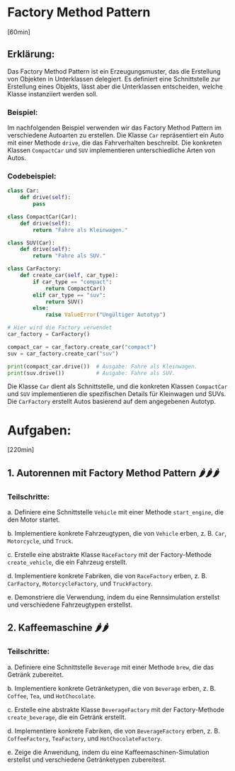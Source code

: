 # Factory Method Pattern
[60min]

## Erklärung:

Das Factory Method Pattern ist ein Erzeugungsmuster, das die Erstellung von Objekten in Unterklassen delegiert. Es definiert eine Schnittstelle zur Erstellung eines Objekts, lässt aber die Unterklassen entscheiden, welche Klasse instanziiert werden soll.

### Beispiel:

Im nachfolgenden Beispiel verwenden wir das Factory Method Pattern im verschiedene Autoarten zu erstellen. Die Klasse `Car` repräsentiert ein Auto mit einer Methode `drive`, die das Fahrverhalten beschreibt. Die konkreten Klassen `CompactCar` und `SUV` implementieren unterschiedliche Arten von Autos.

### Codebeispiel:

```python
class Car:
    def drive(self):
        pass

class CompactCar(Car):
    def drive(self):
        return "Fahre als Kleinwagen."

class SUV(Car):
    def drive(self):
        return "Fahre als SUV."

class CarFactory:
    def create_car(self, car_type):
        if car_type == "compact":
            return CompactCar()
        elif car_type == "suv":
            return SUV()
        else:
            raise ValueError("Ungültiger Autotyp")

# Hier wird die Factory verwendet
car_factory = CarFactory()

compact_car = car_factory.create_car("compact")
suv = car_factory.create_car("suv")

print(compact_car.drive())  # Ausgabe: Fahre als Kleinwagen.
print(suv.drive())          # Ausgabe: Fahre als SUV.
```

Die Klasse `Car` dient als Schnittstelle, und die konkreten Klassen `CompactCar` und `SUV` implementieren die spezifischen Details für Kleinwagen und SUVs. Die `CarFactory` erstellt Autos basierend auf dem angegebenen Autotyp.

# Aufgaben:
[220min]

## 1. Autorennen mit Factory Method Pattern 🌶️🌶️🌶️

### Teilschritte:

a. Definiere eine Schnittstelle `Vehicle` mit einer Methode `start_engine`, die den Motor startet.

b. Implementiere konkrete Fahrzeugtypen, die von `Vehicle` erben, z. B. `Car`, `Motorcycle`, und `Truck`.

c. Erstelle eine abstrakte Klasse `RaceFactory` mit der Factory-Methode `create_vehicle`, die ein Fahrzeug erstellt.

d. Implementiere konkrete Fabriken, die von `RaceFactory` erben, z. B. `CarFactory`, `MotorcycleFactory`, und `TruckFactory`.

e. Demonstriere die Verwendung, indem du eine Rennsimulation erstellst und verschiedene Fahrzeugtypen erstellst.

## 2. Kaffeemaschine 🌶️🌶️

### Teilschritte:

a. Definiere eine Schnittstelle `Beverage` mit einer Methode `brew`, die das Getränk zubereitet.

b. Implementiere konkrete Getränketypen, die von `Beverage` erben, z. B. `Coffee`, `Tea`, und `HotChocolate`.

c. Erstelle eine abstrakte Klasse `BeverageFactory` mit der Factory-Methode `create_beverage`, die ein Getränk erstellt.

d. Implementiere konkrete Fabriken, die von `BeverageFactory` erben, z. B. `CoffeeFactory`, `TeaFactory`, und `HotChocolateFactory`.

e. Zeige die Anwendung, indem du eine Kaffeemaschinen-Simulation erstellst und verschiedene Getränketypen zubereitest.
